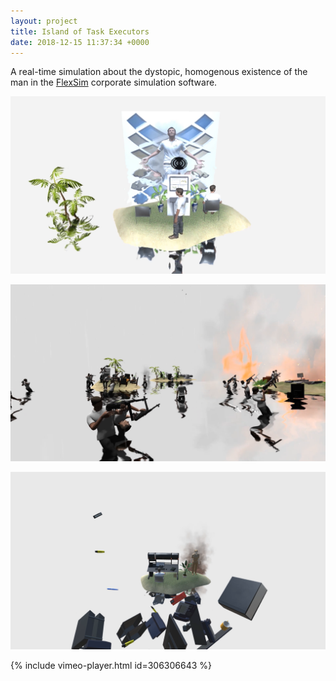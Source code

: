 ```yaml
---
layout: project
title: Island of Task Executors
date: 2018-12-15 11:37:34 +0000
---
```


A real-time simulation about the dystopic, homogenous existence of the man in the [FlexSim](https://www.flexsim.com/) corporate simulation software.

![](/assets/task/2.png)

![](/assets/task/3.png)

![](/assets/task/4.png)

{% include vimeo-player.html id=306306643 %}
<br>
